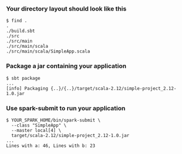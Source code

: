 ### Your directory layout should look like this
```
$ find .
.
./build.sbt
./src
./src/main
./src/main/scala
./src/main/scala/SimpleApp.scala
```
### Package a jar containing your application
```
$ sbt package
...
[info] Packaging {..}/{..}/target/scala-2.12/simple-project_2.12-1.0.jar
```
### Use spark-submit to run your application
```
$ YOUR_SPARK_HOME/bin/spark-submit \
  --class "SimpleApp" \
  --master local[4] \
  target/scala-2.12/simple-project_2.12-1.0.jar
...
Lines with a: 46, Lines with b: 23
```